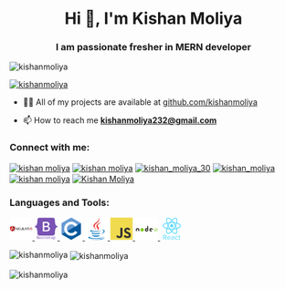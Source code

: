<h1 align="center">Hi 👋, I'm Kishan Moliya</h1>
<h3 align="center">I am passionate fresher in MERN developer</h3>

<p align="left"> <img src="https://komarev.com/ghpvc/?username=kishanmoliya&label=Profile%20views&color=0e75b6&style=flat" alt="kishanmoliya" /> </p>

<p align="left"> <a href="https://github.com/ryo-ma/github-profile-trophy"><img src="https://github-profile-trophy.vercel.app/?username=kishanmoliya" alt="kishanmoliya" /></a> </p>

- 👨‍💻 All of my projects are available at [github.com/kishanmoliya](github.com/kishanmoliya)

- 📫 How to reach me **kishanmoliya232@gmail.com**

<h3 align="left">Connect with me:</h3>
<p align="left">
<a href="https://twitter.com/kishanmoliya232" target="blank"><img align="center" src="https://raw.githubusercontent.com/rahuldkjain/github-profile-readme-generator/master/src/images/icons/Social/twitter.svg" alt="kishan moliya" height="30" width="40" /></a>
<a href="https://codesandbox.com/kishan moliya" target="blank"><img align="center" src="https://raw.githubusercontent.com/rahuldkjain/github-profile-readme-generator/master/src/images/icons/Social/codesandbox.svg" alt="kishan moliya" height="30" width="40" /></a>
<a href="https://instagram.com/kishan_moliya_30" target="blank"><img align="center" src="https://raw.githubusercontent.com/rahuldkjain/github-profile-readme-generator/master/src/images/icons/Social/instagram.svg" alt="kishan_moliya_30" height="30" width="40" /></a>
<a href="https://www.codechef.com/users/dietrjk_10" target="blank"><img align="center" src="https://cdn.jsdelivr.net/npm/simple-icons@3.1.0/icons/codechef.svg" alt="kishan_moliya" height="30" width="40" /></a>
<a href="https://www.hackerrank.com/kishan moliya" target="blank"><img align="center" src="https://raw.githubusercontent.com/rahuldkjain/github-profile-readme-generator/master/src/images/icons/Social/hackerrank.svg" alt="kishan moliya" height="30" width="40" /></a>
<a href="www.linkedin.com/in/kishan-moliya-680742222" target="blank"><img align="center" src="https://raw.githubusercontent.com/rahuldkjain/github-profile-readme-generator/master/src/images/icons/Social/linked-in-alt.svg" alt="Kishan Moliya" height="30" width="40" /></a>
</p>

<h3 align="left">Languages and Tools:</h3>
<p align="left"> <a href="https://angular.io" target="_blank" rel="noreferrer"> <img src="https://raw.githubusercontent.com/devicons/devicon/master/icons/angularjs/angularjs-original-wordmark.svg" alt="angularjs" width="40" height="40"/> </a> <a href="https://getbootstrap.com" target="_blank" rel="noreferrer"> <img src="https://raw.githubusercontent.com/devicons/devicon/master/icons/bootstrap/bootstrap-plain-wordmark.svg" alt="bootstrap" width="40" height="40"/> </a> <a href="https://www.cprogramming.com/" target="_blank" rel="noreferrer"> <img src="https://raw.githubusercontent.com/devicons/devicon/master/icons/c/c-original.svg" alt="c" width="40" height="40"/> </a> <a href="https://www.java.com" target="_blank" rel="noreferrer"> <img src="https://raw.githubusercontent.com/devicons/devicon/master/icons/java/java-original.svg" alt="java" width="40" height="40"/> </a> <a href="https://developer.mozilla.org/en-US/docs/Web/JavaScript" target="_blank" rel="noreferrer"> <img src="https://raw.githubusercontent.com/devicons/devicon/master/icons/javascript/javascript-original.svg" alt="javascript" width="40" height="40"/> </a> <a href="https://nodejs.org" target="_blank" rel="noreferrer"> <img src="https://raw.githubusercontent.com/devicons/devicon/master/icons/nodejs/nodejs-original-wordmark.svg" alt="nodejs" width="40" height="40"/> </a> <a href="https://reactjs.org/" target="_blank" rel="noreferrer"> <img src="https://raw.githubusercontent.com/devicons/devicon/master/icons/react/react-original-wordmark.svg" alt="react" width="40" height="40"/> </a> </p>

<p><img align="left" src="https://github-readme-stats.vercel.app/api/top-langs?username=kishanmoliya&show_icons=true&locale=en&layout=compact" alt="kishanmoliya" /></p>

<p>&nbsp;<img align="center" src="https://github-readme-stats.vercel.app/api?username=kishanmoliya&show_icons=true&locale=en" alt="kishanmoliya" /></p>

<p><img align="center" src="https://github-readme-streak-stats.herokuapp.com/?user=kishanmoliya&" alt="kishanmoliya" /></p>


